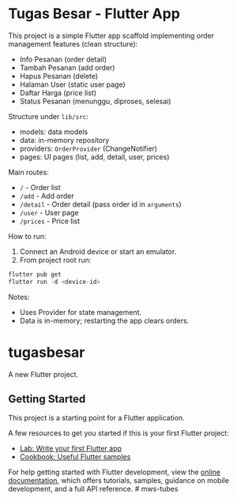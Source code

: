 # Tugas Besar - Flutter App

This project is a simple Flutter app scaffold implementing order management features (clean structure):

- Info Pesanan (order detail)
- Tambah Pesanan (add order)
- Hapus Pesanan (delete)
- Halaman User (static user page)
- Daftar Harga (price list)
- Status Pesanan (menunggu, diproses, selesai)

Structure under `lib/src`:
- models: data models
- data: in-memory repository
- providers: `OrderProvider` (ChangeNotifier)
- pages: UI pages (list, add, detail, user, prices)

Main routes:
- `/` - Order list
- `/add` - Add order
- `/detail` - Order detail (pass order id in `arguments`)
- `/user` - User page
- `/prices` - Price list

How to run:
1. Connect an Android device or start an emulator.
2. From project root run:

```powershell
flutter pub get
flutter run -d <device-id>
```

Notes:
- Uses Provider for state management.
- Data is in-memory; restarting the app clears orders.
# tugasbesar

A new Flutter project.

## Getting Started

This project is a starting point for a Flutter application.

A few resources to get you started if this is your first Flutter project:

- [Lab: Write your first Flutter app](https://docs.flutter.dev/get-started/codelab)
- [Cookbook: Useful Flutter samples](https://docs.flutter.dev/cookbook)

For help getting started with Flutter development, view the
[online documentation](https://docs.flutter.dev/), which offers tutorials,
samples, guidance on mobile development, and a full API reference.
#   m w s - t u b e s  
 